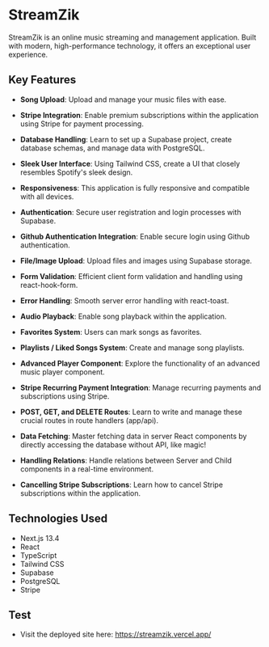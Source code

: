 # StreamZik

StreamZik is an online music streaming and management application. Built with modern, high-performance technology, it offers an exceptional user experience.

## Key Features

 - **Song Upload**: Upload and manage your music files with ease.

- **Stripe Integration**: Enable premium subscriptions within the application using Stripe for payment processing.

- **Database Handling**: Learn to set up a Supabase project, create database schemas, and manage data with PostgreSQL.

- **Sleek User Interface**: Using Tailwind CSS, create a UI that closely resembles Spotify's sleek design.

- **Responsiveness**: This application is fully responsive and compatible with all devices.

- **Authentication**: Secure user registration and login processes with Supabase.

- **Github Authentication Integration**: Enable secure login using Github authentication.

- **File/Image Upload**: Upload files and images using Supabase storage.

- **Form Validation**: Efficient client form validation and handling using react-hook-form.

- **Error Handling**: Smooth server error handling with react-toast.

- **Audio Playback**: Enable song playback within the application.

- **Favorites System**: Users can mark songs as favorites.

- **Playlists / Liked Songs System**: Create and manage song playlists.

- **Advanced Player Component**: Explore the functionality of an advanced music player component.

- **Stripe Recurring Payment Integration**: Manage recurring payments and subscriptions using Stripe.

- **POST, GET, and DELETE Routes**: Learn to write and manage these crucial routes in route handlers (app/api).

- **Data Fetching**: Master fetching data in server React components by directly accessing the database without API, like magic!

- **Handling Relations**: Handle relations between Server and Child components in a real-time environment.

- **Cancelling Stripe Subscriptions**: Learn how to cancel Stripe subscriptions within the application.


## Technologies Used

- Next.js 13.4
- React
- TypeScript
- Tailwind CSS
- Supabase
- PostgreSQL
- Stripe

## Test 
- Visit the deployed site here: https://streamzik.vercel.app/
  
